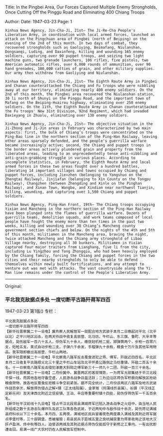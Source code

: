 Title: In the Pingbei Area, Our Forces Captured Multiple Enemy Strongholds, Once Cutting Off the Pinggu Road and Eliminating 400 Chiang Troops

Author:
Date: 1947-03-23
Page: 1

    Xinhua News Agency, Jin-Cha-Ji, 21st— The Ji-Re-Cha People's Liberation Army, in coordination with local armed forces, launched an attack on the Pingchuan area of Pingbei (north of Beiping) on the evening of the 2nd of this month. In two days of combat, they recovered strongholds such as Gaoliying, Beimafang, Niulanshan, Dongsanqi, Luding, and Daxinfeng, killing and wounding 165 enemy soldiers, capturing over 90 puppet troops, and seizing two light machine guns, two grenade launchers, 106 rifles, five pistols, two American automatic rifles, over 6,000 rounds of ammunition, over 90 hand grenades, 100,000 catties of grain, and other military supplies. Our army then withdrew from Gaoliying and Niulanshan.

    Xinhua News Agency, Jin-Cha-Ji, 21st— The Eighth Route Army in Pingbei and Chanan counterattacked the Chiang and Fu troops who were nibbling away at our territory, eliminating nearly 400 enemy soldiers. On the 2nd of this month, the Pingbei area recovered the Niulanshan station, 30 li north of Shunyi on the Pinggu Road, and the important town of Mafang on the Beiping-Huairou highway, eliminating over 250 enemy soldiers. On the 11th, the Eighth Route Army in Chanan counterattacked the Fu troops' New 31st Division, 92nd Regiment, which had invaded Daxieyang in Zhuolu, eliminating over 130 enemy soldiers.

    Xinhua News Agency, Jin-Cha-Ji, 21st— The objective situation in the Ji-Zhong and Ji-Jin areas in February was characterized by two main aspects: first, the bulk of Chiang’s troops were concentrated on the Ping-Bao line in the northern section of the Ping-Han Railway, leaving other areas sparsely defended, and the people's guerrilla warfare became increasingly active; second, the Chiang and puppet troops in the border areas actively plundered grain and property from the liberated areas, leading to an unprecedentedly tense anti-nibbling and anti-grain-grabbing struggle in various places. According to incomplete statistics, in February, the Eighth Route Army and local armed forces in these two areas fought over a hundred battles, liberating 14 important villages and towns occupied by Chiang and puppet forces, including Jie×zhen (belonging to Yangshuo on the Zhengtai Railway), Jinjiafan (belonging to Xin County on the Tongpu Railway), Changzhen (between Zhengding and Xinle on the Pinghan Railway), and Xinan Town, Wangbo, and Xindian near northwest Tianjin, killing, wounding, and capturing over 1,500 Chiang and puppet soldiers.

    Xinhua News Agency, Ping-Han Front, 19th— The Chiang troops occupying Yixian and Mancheng in the northern section of the Ping-Han Railway have been plunged into the flames of guerrilla warfare. Dozens of guerrilla teams, demolition squads, and work teams composed of local people have fought the enemy more than ten times in the past two weeks, killing and wounding over 30 Chiang’s Mancheng county government section chiefs and below. On the nights of the 4th and 5th of this month, militiamen in the Mancheng area, braving the night, twice attacked Mancheng and the Chiang army stronghold of Libao Village nearby, destroying all 30 bunkers. Militiamen in Yixian captured four major traitors from Lianghang, five li from the city, including Lu Yingzhou and Tong Zhongqiu, who had been heavily employed by the Chiang family, forcing the Chiang and puppet forces in the two cities and their nearby strongholds to only be able to defend themselves within newly built fortifications, and any attempt to venture out was met with attacks. The vast countryside along the Yi-Man line remains under the control of the People's Liberation Army.



<hr /> 

Original: 


### 平北我克敌据点多处  一度切断平古路歼蒋军四百

1947-03-23
第1版()
专栏：

    平北我克敌据点多处
    一度切断平古路歼蒋军四百
    【新华社晋察冀二十一日电】冀热察人民解放军一部配合地方武装于本月二日晚起对平北（北平以北）之平川地区出击，在两天作战中收复高丽营、北马坊、牛栏山、东三旗、鲁町、大辛丰等据点，毙伤敌军一百六十五人，俘伪军九十余人，缴获轻机枪二挺，掷弹筒两个，步枪一百零六支，短枪五支，美式自动步枪二支，子弹六千余发，手榴弹九十余枚，粮食十万斤及其他军用物品。我军随即撤出高丽营、牛栏山两地。
    【新华社晋察冀二十一日电】平北察南八路军反击蚕食进犯之蒋、傅军，歼敌近四百名，平北区本月二日收复平古路顺义北三十里之牛栏山车站及北平怀柔公路侧之马坊重镇，歼敌二百五十余名。十一日察南八路军反击侵犯涿鹿大斜阳之傅军新三十一师九十二团，歼敌一百三十余名。
    【新华社晋察冀二十一日电】二月份冀中、冀晋两区的客观情势，一为蒋军大部集结于平汉北段平保一线，而其他各地守备空虚，人民游击战争日益活跃；二为边沿区蒋伪军积极向解放区抢劫粮食财物，故各地反蚕食反抢粮斗争空前紧张。据不完全统计，二月份该两区八路军及地方武装作战百余次，解放蒋伪侵占之解×镇（正太线阳属）、金家贩（同蒲线忻县属）、长镇（平汉线正定新乐间）及天津西北附近之信安镇、王泊、辛店等重要村镇十四处，毙伤俘蒋伪军一千五百余名。
    【新华社平汉前线十九日电】侵占平汉北段易县满城蒋军已陷入游击战争之火焰中，由当地人民所组成之数十支游击队爆炸队及武工队等各色武装，于近两旬中与敌作战十余次，毙伤蒋记满城县府科长以下三十余名。本月四、五两夜，满城地区民兵冒着夜色两度袭入满城及其附近蒋军据点李堡村等，三十座碉堡，悉被摧毁；易县民兵于距城五里之良杭捕获重为蒋家收用之该地大汉奸卢盈洲、佟中秋等四人，迫使该两城及其附近据点蒋伪仅能孤守于新修之工事内，一有出扰即遭击回。易满一线广大农村仍在人民解放军控制中。
